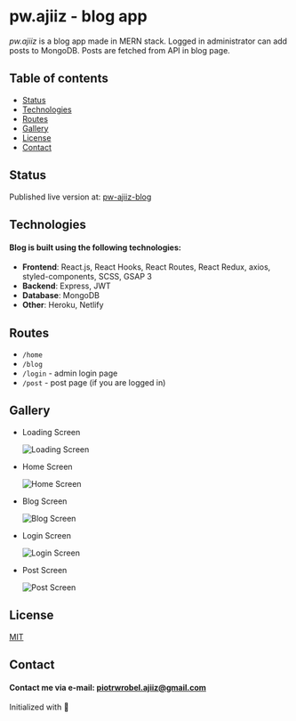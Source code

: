 # pw.ajiiz - blog app
*pw.ajiiz* is a blog app made in MERN stack. 
Logged in administrator can add posts to MongoDB.
Posts are fetched from API in blog page.

## Table of contents
* [Status](#status)
* [Technologies](#technologies)
* [Routes](#routes)
* [Gallery](#gallery)
* [License](#license)
* [Contact](#contact)

## Status
Published live version at: [pw-ajiiz-blog](https://pw-ajiiz-blog.netlify.app/)

## Technologies
#### Blog is built using the following technologies:
* <b>Frontend</b>: React.js, React Hooks, React Routes, React Redux, axios, styled-components, SCSS, GSAP 3
* <b>Backend</b>: Express, JWT
* <b>Database</b>: MongoDB
* <b>Other</b>: Heroku, Netlify

## Routes
* `/home`
* `/blog`
* `/login` - admin login page
* `/post` - post page (if you are logged in)

## Gallery
* Loading Screen

  ![Loading Screen](https://github.com/ajiiz/pw-ajiiz/blob/master/photos_showcase/loading_page.png?raw=true)
* Home Screen

  ![Home Screen](https://github.com/ajiiz/pw-ajiiz/blob/master/photos_showcase/home_page.png?raw=true)
* Blog Screen

  ![Blog Screen](https://github.com/ajiiz/pw-ajiiz/blob/master/photos_showcase/blog_page.png?raw=true)
* Login Screen

  ![Login Screen](https://github.com/ajiiz/pw-ajiiz/blob/master/photos_showcase/login_page.png?raw=true)
* Post Screen

  ![Post Screen](https://github.com/ajiiz/pw-ajiiz/blob/master/photos_showcase/post_page.png?raw=true)

## License
[MIT](https://choosealicense.com/licenses/mit/)

## Contact
#### Contact me via e-mail: piotrwrobel.ajiiz@gmail.com

Initialized with 🖤
